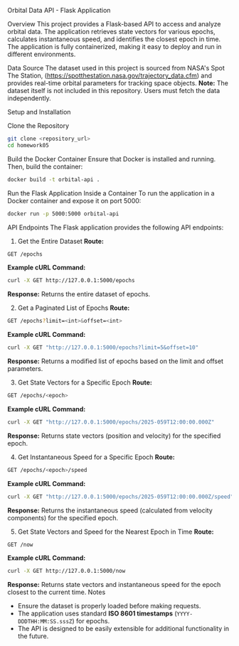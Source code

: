  Orbital Data API - Flask Application

 Overview
This project provides a Flask-based API to access and analyze orbital data. The application retrieves state vectors for various epochs, calculates instantaneous speed, and identifies the closest epoch in time. The application is fully containerized, making it easy to deploy and run in different environments.

 Data Source
The dataset used in this project is sourced from NASA's Spot The Station, (https://spotthestation.nasa.gov/trajectory_data.cfm) and provides real-time orbital parameters for tracking space objects. **Note:** The dataset itself is not included in this repository. Users must fetch the data independently.

 Setup and Installation

 Clone the Repository
```bash
git clone <repository_url>
cd homework05
```

 Build the Docker Container
Ensure that Docker is installed and running. Then, build the container:
```bash
docker build -t orbital-api .
```

 Run the Flask Application Inside a Container
To run the application in a Docker container and expose it on port 5000:
```bash
docker run -p 5000:5000 orbital-api
```

 API Endpoints
The Flask application provides the following API endpoints:

 1. Get the Entire Dataset
**Route:**
```bash
GET /epochs
```
**Example cURL Command:**
```bash
curl -X GET http://127.0.0.1:5000/epochs
```
**Response:**
Returns the entire dataset of epochs.

 2. Get a Paginated List of Epochs
**Route:**
```bash
GET /epochs?limit=<int>&offset=<int>
```
**Example cURL Command:**
```bash
curl -X GET "http://127.0.0.1:5000/epochs?limit=5&offset=10"
```
**Response:**
Returns a modified list of epochs based on the limit and offset parameters.

 3. Get State Vectors for a Specific Epoch
**Route:**
```bash
GET /epochs/<epoch>
```
**Example cURL Command:**
```bash
curl -X GET "http://127.0.0.1:5000/epochs/2025-059T12:00:00.000Z"
```
**Response:**
Returns state vectors (position and velocity) for the specified epoch.

 4. Get Instantaneous Speed for a Specific Epoch
**Route:**
```bash
GET /epochs/<epoch>/speed
```
**Example cURL Command:**
```bash
curl -X GET "http://127.0.0.1:5000/epochs/2025-059T12:00:00.000Z/speed"
```
**Response:**
Returns the instantaneous speed (calculated from velocity components) for the specified epoch.

 5. Get State Vectors and Speed for the Nearest Epoch in Time
**Route:**
```bash
GET /now
```
**Example cURL Command:**
```bash
curl -X GET http://127.0.0.1:5000/now
```
**Response:**
Returns state vectors and instantaneous speed for the epoch closest to the current time.
 Notes
- Ensure the dataset is properly loaded before making requests.
- The application uses standard **ISO 8601 timestamps** (`YYYY-DDDTHH:MM:SS.sssZ`) for epochs.
- The API is designed to be easily extensible for additional functionality in the future.

